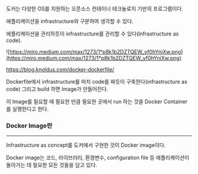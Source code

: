 도커는 다양한 OS를 지원하는 오픈소스 컨테이너 테크놀로지 기반의 프로그램이다.



애플리케이션을 infrastructure와 구분하여 생각할 수 있다.



애플리케이션을 관리하듯이 infrastructure를 관리할 수 있다(Infrastructure as code).



![https://miro.medium.com/max/1273/1*p8k1b2DZTQEW_yf0hYniXw.png](https://miro.medium.com/max/1273/1*p8k1b2DZTQEW_yf0hYniXw.png)

https://blog.knoldus.com/docker-dockerfile/



Dockerfile에서 infrastructure를 마치 code를 짜듯이 구축한다(infrastructure as code) 그리고 build 하면 Image가 만들어진다.



이 Image를 필요할 때 필요한 만큼 필요한 곳에서 run 하는 것을 Docker Container를 실행한다고 한다.



### Docker Image란

-------------------------------------



Infrastructure as concept를 도커에서 구현한 것이 Docker image이다.



Docker image는 코드, 라이브러리, 환경변수, configuration file 등 애플리케이션이 돌아가는 데 필요한 모든 것들을 담고 있다.